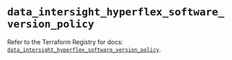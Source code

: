# `data_intersight_hyperflex_software_version_policy`

Refer to the Terraform Registry for docs: [`data_intersight_hyperflex_software_version_policy`](https://registry.terraform.io/providers/ciscodevnet/intersight/1.0.71/docs/data-sources/hyperflex_software_version_policy).
